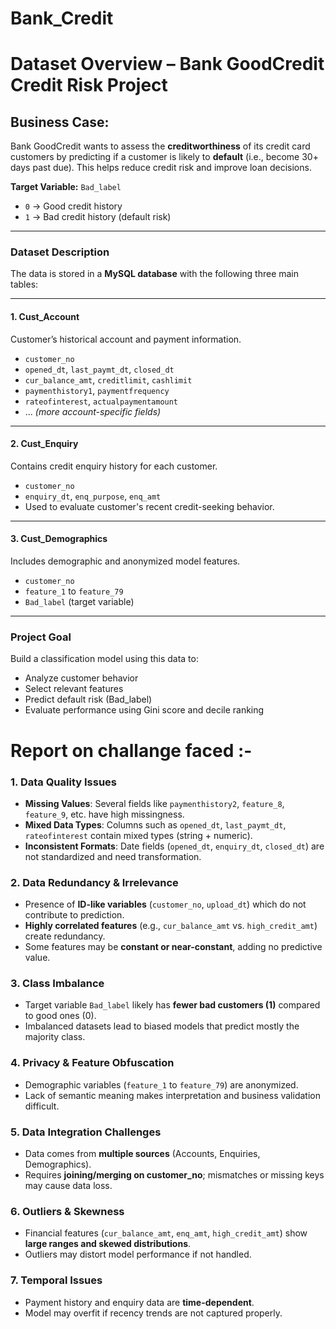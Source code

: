 # Bank_Credit

#  Dataset Overview – Bank GoodCredit Credit Risk Project

## Business Case:

Bank GoodCredit wants to assess the **creditworthiness** of its credit card customers by predicting if a customer is likely to **default** (i.e., become 30+ days past due).
This helps reduce credit risk and improve loan decisions.

**Target Variable:**
`Bad_label`

* `0` → Good credit history
* `1` → Bad credit history (default risk)

---

###  **Dataset Description**

The data is stored in a **MySQL database** with the following three main tables:

---

#### 1. **Cust\_Account**

Customer’s historical account and payment information.

* `customer_no`
* `opened_dt`, `last_paymt_dt`, `closed_dt`
* `cur_balance_amt`, `creditlimit`, `cashlimit`
* `paymenthistory1`, `paymentfrequency`
* `rateofinterest`, `actualpaymentamount`
* ... *(more account-specific fields)*

---

#### 2. **Cust\_Enquiry**

Contains credit enquiry history for each customer.

* `customer_no`
* `enquiry_dt`, `enq_purpose`, `enq_amt`
* Used to evaluate customer's recent credit-seeking behavior.

---

#### 3. **Cust\_Demographics**

Includes demographic and anonymized model features.

* `customer_no`
* `feature_1` to `feature_79`
* `Bad_label` (target variable)

---

### **Project Goal**

Build a classification model using this data to:

* Analyze customer behavior
* Select relevant features
* Predict default risk (Bad\_label)
* Evaluate performance using Gini score and decile ranking




# Report on challange faced :-

### 1. Data Quality Issues
- **Missing Values**: Several fields like `paymenthistory2`, `feature_8`, `feature_9`, etc. have high missingness.
- **Mixed Data Types**: Columns such as `opened_dt`, `last_paymt_dt`, `rateofinterest` contain mixed types (string + numeric).
- **Inconsistent Formats**: Date fields (`opened_dt`, `enquiry_dt`, `closed_dt`) are not standardized and need transformation.

### 2. Data Redundancy & Irrelevance
- Presence of **ID-like variables** (`customer_no`, `upload_dt`) which do not contribute to prediction.
- **Highly correlated features** (e.g., `cur_balance_amt` vs. `high_credit_amt`) create redundancy.
- Some features may be **constant or near-constant**, adding no predictive value.

### 3. Class Imbalance
- Target variable `Bad_label` likely has **fewer bad customers (1)** compared to good ones (0).
- Imbalanced datasets lead to biased models that predict mostly the majority class.

### 4. Privacy & Feature Obfuscation
- Demographic variables (`feature_1` to `feature_79`) are anonymized.
- Lack of semantic meaning makes interpretation and business validation difficult.

### 5. Data Integration Challenges
- Data comes from **multiple sources** (Accounts, Enquiries, Demographics).
- Requires **joining/merging on customer_no**; mismatches or missing keys may cause data loss.

### 6. Outliers & Skewness
- Financial features (`cur_balance_amt`, `enq_amt`, `high_credit_amt`) show **large ranges and skewed distributions**.
- Outliers may distort model performance if not handled.

### 7. Temporal Issues
- Payment history and enquiry data are **time-dependent**.
- Model may overfit if recency trends are not captured properly.
